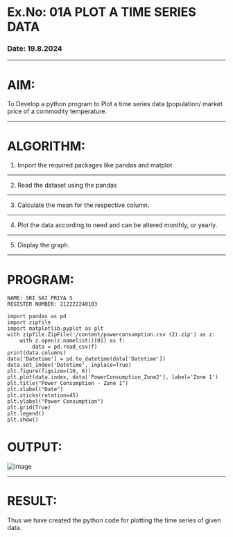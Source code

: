 # Ex.No: 01A PLOT A TIME SERIES DATA
###  Date: 19.8.2024
<HR>

# AIM:
To Develop a python program to Plot a time series data (population/ market price of a commodity temperature.
<HR>

# ALGORITHM:
1. Import the required packages like pandas and matplot
<HR>

2. Read the dataset using the pandas
<HR>

3. Calculate the mean for the respective column.
<HR>

4. Plot the data according to need and can be altered monthly, or yearly.
<HR>

5. Display the graph.
<HR>
   
# PROGRAM:
```
NAME: SRI SAI PRIYA S
REGISTER NUMBER: 212222240103
```
```
import pandas as pd
import zipfile
import matplotlib.pyplot as plt
with zipfile.ZipFile('/content/powerconsumption.csv (2).zip') as z:
    with z.open(z.namelist()[0]) as f:
        data = pd.read_csv(f)
print(data.columns)
data['Datetime'] = pd.to_datetime(data['Datetime'])
data.set_index('Datetime', inplace=True)
plt.figure(figsize=(10, 6))
plt.plot(data.index, data['PowerConsumption_Zone2'], label='Zone 1')
plt.title("Power Consumption - Zone 1")
plt.xlabel("Date")
plt.xticks(rotation=45)
plt.ylabel("Power Consumption")
plt.grid(True)
plt.legend()
plt.show()
```

# OUTPUT:
![image](https://github.com/user-attachments/assets/5d426f53-0096-4cc9-8687-b46cb4bf737b)

<HR>

# RESULT:
Thus we have created the python code for plotting the time series of given data.
